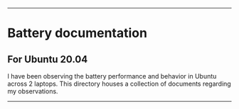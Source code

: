 
***

# Battery documentation

## For Ubuntu 20.04

I have been observing the battery performance and behavior in Ubuntu across 2 laptops. This directory houses a collection of documents regarding my observations.

***
